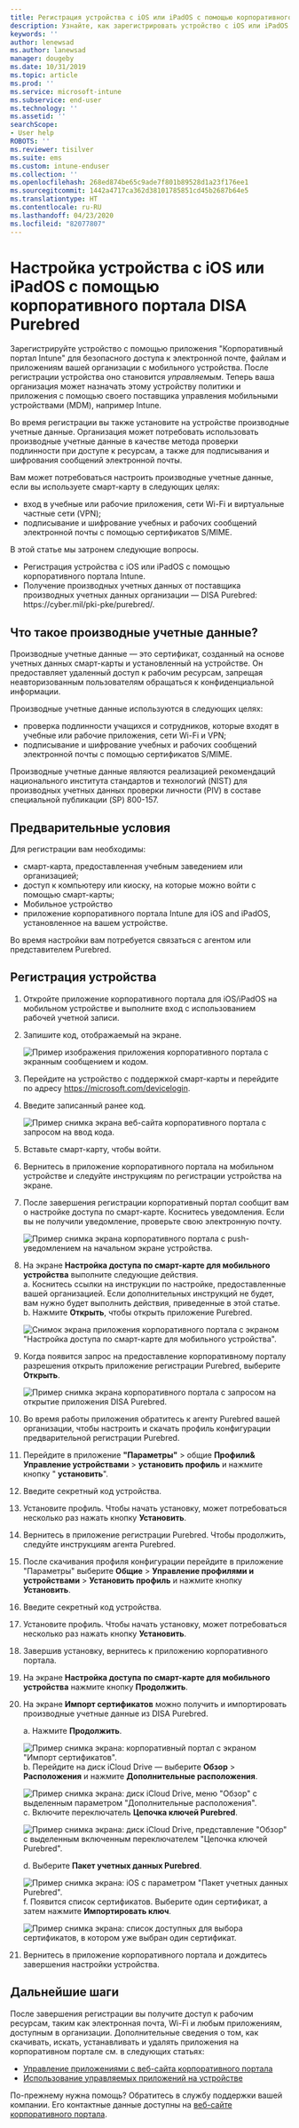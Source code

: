 ```yaml
---
title: Регистрация устройства с iOS или iPadOS с помощью корпоративного портала Intune и DISA Purebred
description: Узнайте, как зарегистрировать устройство с iOS или iPadOS и настроить проверку подлинности производных учетных данных с помощью DISA Purebred.
keywords: ''
author: lenewsad
ms.author: lanewsad
manager: dougeby
ms.date: 10/31/2019
ms.topic: article
ms.prod: ''
ms.service: microsoft-intune
ms.subservice: end-user
ms.technology: ''
ms.assetid: ''
searchScope:
- User help
ROBOTS: ''
ms.reviewer: tisilver
ms.suite: ems
ms.custom: intune-enduser
ms.collection: ''
ms.openlocfilehash: 268ed874be65c9ade7f801b89528d1a23f176ee1
ms.sourcegitcommit: 1442a4717ca362d38101785851cd45b2687b64e5
ms.translationtype: HT
ms.contentlocale: ru-RU
ms.lasthandoff: 04/23/2020
ms.locfileid: "82077807"
---
```

# <a name="set-up-ios-or-ipados-device-with-company-portal-and-disa-purebred"></a>Настройка устройства с iOS или iPadOS с помощью корпоративного портала DISA Purebred  

Зарегистрируйте устройство с помощью приложения "Корпоративный портал Intune" для безопасного доступа к электронной почте, файлам и приложениям вашей организации с мобильного устройства. После регистрации устройства оно становится *управляемым*. Теперь ваша организация может назначать этому устройству политики и приложения с помощью своего поставщика управления мобильными устройствами (MDM), например Intune.  

Во время регистрации вы также установите на устройстве производные учетные данные. Организация может потребовать использовать производные учетные данные в качестве метода проверки подлинности при доступе к ресурсам, а также для подписывания и шифрования сообщений электронной почты. 

Вам может потребоваться настроить производные учетные данные, если вы используете смарт-карту в следующих целях:

* вход в учебные или рабочие приложения, сети Wi-Fi и виртуальные частные сети (VPN);
* подписывание и шифрование учебных и рабочих сообщений электронной почты с помощью сертификатов S/MIME.  

В этой статье мы затронем следующие вопросы.  

   * Регистрация устройства с iOS или iPadOS с помощью корпоративного портала Intune.  
   * Получение производных учетных данных от поставщика производных учетных данных организации — DISA Purebred: https:\//cyber.mil/pki-pke/purebred/.  

## <a name="what-are-derived-credentials"></a>Что такое производные учетные данные?  
Производные учетные данные — это сертификат, созданный на основе учетных данных смарт-карты и установленный на устройстве. Он предоставляет удаленный доступ к рабочим ресурсам, запрещая неавторизованным пользователям обращаться к конфиденциальной информации.  

Производные учетные данные используются в следующих целях: 
* проверка подлинности учащихся и сотрудников, которые входят в учебные или рабочие приложения, сети Wi-Fi и VPN;
* подписывание и шифрование учебных и рабочих сообщений электронной почты с помощью сертификатов S/MIME.

Производные учетные данные являются реализацией рекомендаций национального института стандартов и технологий (NIST) для производных учетных данных проверки личности (PIV) в составе специальной публикации (SP) 800-157.  

## <a name="prerequisites"></a>Предварительные условия

 Для регистрации вам необходимы:

* смарт-карта, предоставленная учебным заведением или организацией;
* доступ к компьютеру или киоску, на которые можно войти с помощью смарт-карты;
* Мобильное устройство
* приложение корпоративного портала Intune для iOS and iPadOS, установленное на вашем устройстве.   

Во время настройки вам потребуется связаться с агентом или представителем Purebred.      

## <a name="enroll-device"></a>Регистрация устройства  
1. Откройте приложение корпоративного портала для iOS/iPadOS на мобильном устройстве и выполните вход с использованием рабочей учетной записи.  

2. Запишите код, отображаемый на экране.  

    ![Пример изображения приложения корпоративного портала с экранным сообщением и кодом.](./media/copy-code-intercede.png)  
3. Перейдите на устройство с поддержкой смарт-карты и перейдите по адресу https://microsoft.com/devicelogin. 
4. Введите записанный ранее код.  

    ![Пример снимка экрана веб-сайта корпоративного портала с запросом на ввод кода.](./media/enter-code-intercede.png)   

5. Вставьте смарт-карту, чтобы войти.  
6. Вернитесь в приложение корпоративного портала на мобильном устройстве и следуйте инструкциям по регистрации устройства на экране.  
7. После завершения регистрации корпоративный портал сообщит вам о настройке доступа по смарт-карте. Коснитесь уведомления. Если вы не получили уведомление, проверьте свою электронную почту.   

    ![Пример снимка экрана корпоративного портала с push-уведомлением на начальном экране устройства.](./media/action-required-in-app-intercede.png)  
8. На экране **Настройка доступа по смарт-карте для мобильного устройства** выполните следующие действия.  
    a. Коснитесь ссылки на инструкции по настройке, предоставленные вашей организацией. Если дополнительных инструкций не будет, вам нужно будет выполнить действия, приведенные в этой статье.  
    b. Нажмите **Открыть**, чтобы открыть приложение Purebred.  

    ![Снимок экрана приложения корпоративного портала с экраном "Настройка доступа по смарт-карте для мобильного устройства".](./media/smart-card-open-disa-purebred.png)  
9. Когда появится запрос на предоставление корпоративному порталу разрешения открыть приложение регистрации Purebred, выберите **Открыть**.   

    ![Пример снимка экрана корпоративного портала с запросом на открытие приложения DISA Purebred.](./media/open-app-prompt-disa-purbred.png)  
10. Во время работы приложения обратитесь к агенту Purebred вашей организации, чтобы настроить и скачать профиль конфигурации предварительной регистрации Purebred.   
11. Перейдите в приложение **"Параметры"**  >  общие **Профили& Управление устройствами** > **установить профиль** и нажмите кнопку " **установить**".  
12. Введите секретный код устройства.  
13. Установите профиль. Чтобы начать установку, может потребоваться несколько раз нажать кнопку **Установить**. 
14. Вернитесь в приложение регистрации Purebred. Чтобы продолжить, следуйте инструкциям агента Purebred.  
 
15. После скачивания профиля конфигурации перейдите в приложение "Параметры" выберите **Общие** > **Управление профилями и устройствами** > **Установить профиль** и нажмите кнопку **Установить**.   
16.  Введите секретный код устройства.
17. Установите профиль. Чтобы начать установку, может потребоваться несколько раз нажать кнопку **Установить**. 
18. Завершив установку, вернитесь к приложению корпоративного портала.  
19.  На экране **Настройка доступа по смарт-карте для мобильного устройства** нажмите кнопку **Продолжить**.  

20. На экране **Импорт сертификатов** можно получить и импортировать производные учетные данные из DISA Purebred.  

    a. Нажмите **Продолжить**.   

    ![Пример снимка экрана: корпоративный портал с экраном "Импорт сертификатов".](./media/import-certificate-disa-purebred.png)  
    b. Перейдите на диск iCloud Drive — выберите **Обзор** > **Расположения** и нажмите **Дополнительные расположения**.  

    ![Пример снимка экрана: диск iCloud Drive, меню "Обзор" с выделенным параметром "Дополнительные расположения".](./media/icloud-drive-more-locations.png)  
    c. Включите переключатель **Цепочка ключей Purebred**.  

    ![Пример снимка экрана: диск iCloud Drive, представление "Обзор" с выделенным включенным переключателем "Цепочка ключей Purebred".](./media/icloud-drive-enable-purebred-keychain.png)   

    d. Выберите **Пакет учетных данных Purebred**.  

    ![Пример снимка экрана: iOS с параметром "Пакет учетных данных Purebred".](./media/purebred-credential-package.png)  
    f. Появится список сертификатов. Выберите один сертификат, а затем нажмите **Импортировать ключ**.  

    ![Пример снимка экрана: список доступных для выбора сертификатов, в котором уже выбран один сертификат.](./media/import-purebred-keychain.png) 
21. Вернитесь в приложение корпоративного портала и дождитесь завершения настройки устройства.   

## <a name="next-steps"></a>Дальнейшие шаги  
После завершения регистрации вы получите доступ к рабочим ресурсам, таким как электронная почта, Wi-Fi и любым приложениям, доступным в организации. Дополнительные сведения о том, как скачивать, искать, устанавливать и удалять приложения на корпоративном портале см. в следующих статьях:

* [Управление приложениями с веб-сайта корпоративного портала](manage-apps-cpweb.md)  
* [Использование управляемых приложений на устройстве](use-managed-apps-on-your-device-ios.md)  

По-прежнему нужна помощь? Обратитесь в службу поддержки вашей компании. Его контактные данные доступны на [веб-сайте корпоративного портала](https://go.microsoft.com/fwlink/?linkid=2010980).
